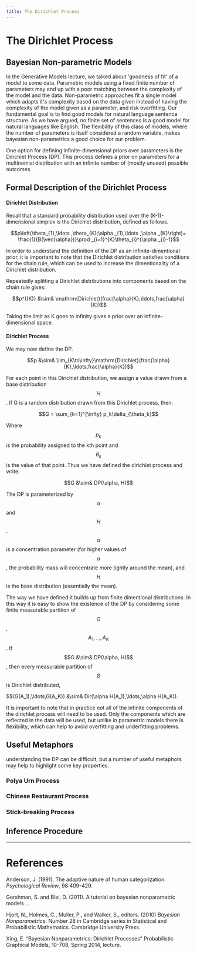 ```yaml
---
title: The Dirichlet Process
---
```


# The Dirichlet Process

## Bayesian Non-parametric Models

In the Generative Models lecture, we talked about 'goodness of fit' of a model to some data. Parametric models using a fixed finite number of parameters may end up with a poor matching between the complexity of the model and the data. Non-parametric approaches fit a single model which adapts it's complexity based on the data given instead of having the complexity of the model given as a parameter, and risk overfitting. Our fundamental goal is to find good models for natural language sentence structure. As we have argued, no finite set of sentences is a good model for natural languages like English. The flexibility of this class of models, where the number of parameters is itself considered a random variable, makes bayesian non-parametrics a good choice for our problem.

One option for defining infinite-dimensional priors over parameters is the Dirichlet Process (DP). This process defines a prior on parameters for a multinomial distribution with an infinite number of (mostly unused) possible outcomes.

## Formal Description of the Dirichlet Process

#### Dirichlet Distribution

Recall that a standard probability distribution used over the (K-1)-dimensional simplex is the Dirichlet distribution, defined as follows.

$$p\left(\theta_{1},\ldots ,\theta_{K};\alpha _{1},\ldots ,\alpha _{K}\right)= \frac{1}{B(\vec{\alpha})}\prod _{i=1}^{K}\theta_{i}^{\alpha _{i}-1}$$

In order to understand the definition of the DP as an infinite-dimentional prior, it is important to note that the Dirichlet distribution satisfies conditions for the chain rule, which can be used to increase the dimentionality of a Dirichlet distribution. 

Repeatedly splitting a Dirichlet distributions into components based on the chain rule gives:

$$p^{(K)} &\sim& \mathrm{Dirichlet}(frac{\alpha}{K},\ldots,frac{\alpha}{K})$$

Taking the limit as K goes to infinity gives a prior over an infinite-dimensional space.

#### Dirichlet Process

We may now define the DP.

$$p &\sim& \lim_{K\to\infty}\mathrm{Dirichlet}(frac{\alpha}{K},\ldots,frac{\alpha}{K})$$

For each point in this Dirichlet distribution, we assign a value drawn from a base distribution $$H$$. If G is a random distribution drawn from this Dirichlet process, then:

$$G = \sum_{k=1}^{\infty} p_k\delta_{\theta_k}$$

Where $$p_k$$ is the probability assigned to the kth point and $$\theta_k$$ is the value of that point. Thus we have defined the dirichlet process and write:

$$G &\sim& DP(\alpha, H)$$

The DP is parameterized by $$\alpha$$ and $$H$$. $$\alpha$$ is a concentration parameter (for higher values of $$\alpha$$, the probability mass will concentrate more tightly around the mean), and $$H$$ is the base distribution (essentially the mean).

The way we have defined it builds up from finite dimentional distributions. In this way it is easy to show the existence of the DP by considering some finite measurable partition of $$\Theta$$, $${A_1,\ldots,A_K}$$. If $$G &\sim& DP(\alpha, H)$$, then every measurable partition of $$\Theta$$ is Dirichlet distributed,

$$(G(A_1),\ldots,G(A_K)) &\sim& Dir(\alpha H(A_1),\ldots,\alpha H(A_K)).

It is important to note that in practice not all of the infinite components of the dirichlet process will need to be used. Only the components which are reflected in the data will be used, but unlike in parametric models there is flexibility, which can help to avoid overfitting and underfitting problems.

## Useful Metaphors

understanding the DP can be difficult, but a number of useful metaphors may help to highlight some key properties.

### Polya Urn Process

### Chinese Restaurant Process

### Stick-breaking Process

## Inference Procedure


-----------------------------------------------------------
# References 

Anderson, J. (1991). The adaptive nature of human categorization. *Psychological Review*, 98:409-429.

Gershman, S. and Blei, D. (2011). A tutorial on bayesian nonparametric models ...

Hjort, N., Holmes, C., Muller, P., and Walker, S., editors. (2010) *Bayesian Nonparametrics*. Number 28 in Cambridge series in Statistical and Probabilistic Mathematics. Cambridge University Press.

Xing, E. “Bayesian Nonparametrics: Dirichlet Processes” Probabilistic Graphical Models, 10-708, Spring 2014, lecture.
